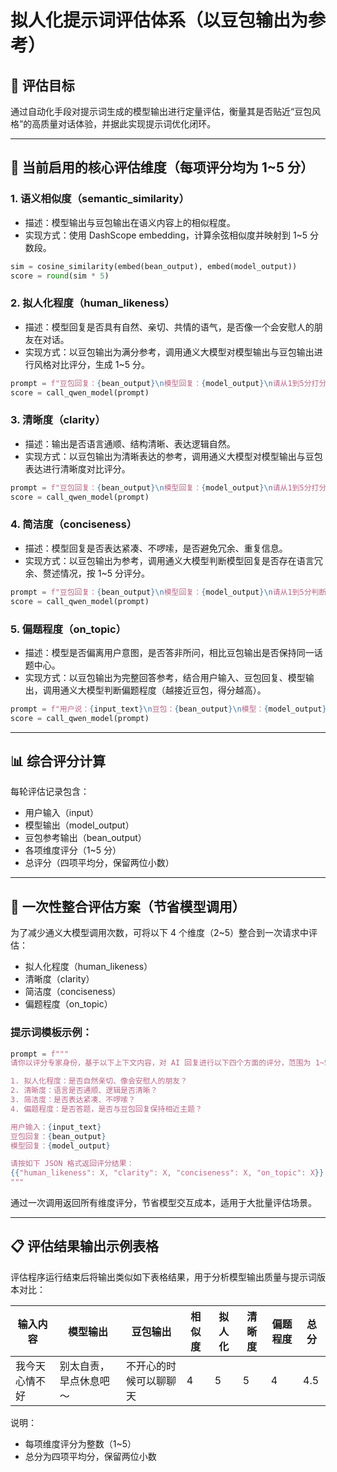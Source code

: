# 拟人化提示词评估体系（以豆包输出为参考）

## 🎯 评估目标

通过自动化手段对提示词生成的模型输出进行定量评估，衡量其是否贴近“豆包风格”的高质量对话体验，并据此实现提示词优化闭环。

---

## 🧭 当前启用的核心评估维度（每项评分均为 1~5 分）

### 1. 语义相似度（semantic_similarity）

- 描述：模型输出与豆包输出在语义内容上的相似程度。
- 实现方式：使用 DashScope embedding，计算余弦相似度并映射到 1~5 分数段。

```python
sim = cosine_similarity(embed(bean_output), embed(model_output))
score = round(sim * 5)
```

### 2. 拟人化程度（human_likeness）

- 描述：模型回复是否具有自然、亲切、共情的语气，是否像一个会安慰人的朋友在对话。
- 实现方式：以豆包输出为满分参考，调用通义大模型对模型输出与豆包输出进行风格对比评分，生成 1~5 分。

```python
prompt = f"豆包回复：{bean_output}\n模型回复：{model_output}\n请从1到5分打分，判断模型回复是否具备豆包的拟人化风格。"
score = call_qwen_model(prompt)
```

### 3. 清晰度（clarity）

- 描述：输出是否语言通顺、结构清晰、表达逻辑自然。
- 实现方式：以豆包输出为清晰表达的参考，调用通义大模型对模型输出与豆包表达进行清晰度对比评分。

```python
prompt = f"豆包回复：{bean_output}\n模型回复：{model_output}\n请从1到5分打分，判断模型回复在语言清晰度方面与豆包的差距。"
score = call_qwen_model(prompt)
```

### 4. 简洁度（conciseness）

- 描述：模型回复是否表达紧凑、不啰嗦，是否避免冗余、重复信息。
- 实现方式：以豆包输出为参考，调用通义大模型判断模型回复是否存在语言冗余、赘述情况，按 1~5 分评分。

```python
prompt = f"豆包回复：{bean_output}\n模型回复：{model_output}\n请从1到5分判断模型回复在语言是否简洁、是否存在重复或啰嗦。"
score = call_qwen_model(prompt)
```

### 5. 偏题程度（on_topic）

- 描述：模型是否偏离用户意图，是否答非所问，相比豆包输出是否保持同一话题中心。
- 实现方式：以豆包输出为完整回答参考，结合用户输入、豆包回复、模型输出，调用通义大模型判断偏题程度（越接近豆包，得分越高）。

```python
prompt = f"用户说：{input_text}\n豆包：{bean_output}\n模型：{model_output}\n请从1到5分判断模型回复在话题聚焦度上是否接近豆包回复。"
score = call_qwen_model(prompt)
```

---

## 📊 综合评分计算

每轮评估记录包含：

- 用户输入（input）
- 模型输出（model_output）
- 豆包参考输出（bean_output）
- 各项维度评分（1~5 分）
- 总评分（四项平均分，保留两位小数）

---

## 🧠 一次性整合评估方案（节省模型调用）

为了减少通义大模型调用次数，可将以下 4 个维度（2~5）整合到一次请求中评估：

- 拟人化程度（human_likeness）
- 清晰度（clarity）
- 简洁度（conciseness）
- 偏题程度（on_topic）

### 提示词模板示例：

```python
prompt = f"""
请你以评分专家身份，基于以下上下文内容，对 AI 回复进行以下四个方面的评分，范围为 1~5 分（整数）：

1. 拟人化程度：是否自然亲切、像会安慰人的朋友？
2. 清晰度：语言是否通顺、逻辑是否清晰？
3. 简洁度：是否表达紧凑、不啰嗦？
4. 偏题程度：是否答题，是否与豆包回复保持相近主题？

用户输入：{input_text}
豆包回复：{bean_output}
模型回复：{model_output}

请按如下 JSON 格式返回评分结果：
{{"human_likeness": X, "clarity": X, "conciseness": X, "on_topic": X}}
"""
```

通过一次调用返回所有维度评分，节省模型交互成本，适用于大批量评估场景。

---

## 📋 评估结果输出示例表格

评估程序运行结束后将输出类似如下表格结果，用于分析模型输出质量与提示词版本对比：

| 输入内容       | 模型输出               | 豆包输出               | 相似度 | 拟人化 | 清晰度 | 偏题程度 | 总分 |
| -------------- | ---------------------- | ---------------------- | ------ | ------ | ------ | -------- | ---- |
| 我今天心情不好 | 别太自责，早点休息吧～ | 不开心的时候可以聊聊天 | 4      | 5      | 5      | 4        | 4.5  |

说明：

- 每项维度评分为整数（1~5）
- 总分为四项平均分，保留两位小数
